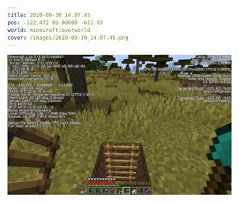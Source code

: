 ```yaml
---
title: 2020-09-30_14.07.45
pos: -122.472 69.00000 -611.03
world: minecraft:overworld
cover: /images/2020-09-30_14.07.45.png
---
```


![](/images/2020-09-30_14.07.45.png)
